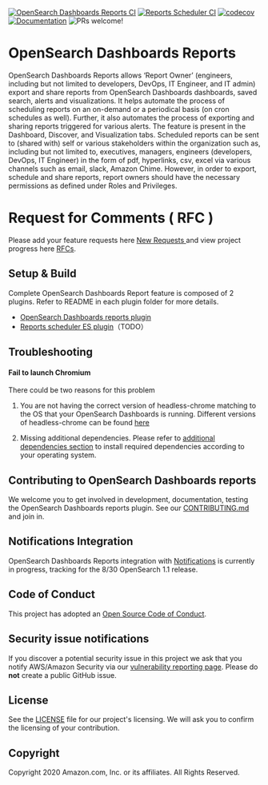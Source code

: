 [![OpenSearch Dashboards Reports CI](https://github.com/opensearch-project/dashboards-reports/workflows/Test%20and%20Build%20OpenSearch%20Dashboards%20Reports/badge.svg)](https://github.com/opensearch-project/dashboards-reports/actions?query=workflow%3A%22Test+and+Build+OpenSearch+Dashboards+Reports%22)
[![Reports Scheduler CI](https://github.com/opensearch-project/dashboards-reports/workflows/Test%20and%20Build%20Reports%20Scheduler/badge.svg)](https://github.com/opensearch-project/dashboards-reports/actions?query=workflow%3A%22Test+and+Build+Reports+Scheduler%22)
[![codecov](https://codecov.io/gh/opensearch-project/dashboards-reports/branch/dev/graph/badge.svg?token=FBVYQSZD3B)](https://codecov.io/gh/opensearch-project/dashboards-reports)
[![Documentation](https://img.shields.io/badge/documentation-blue.svg)](https://docs-beta.opensearch.org/docs/opensearch-dashboards/reporting/)
![PRs welcome!](https://img.shields.io/badge/PRs-welcome!-success)

# OpenSearch Dashboards Reports

OpenSearch Dashboards Reports allows ‘Report Owner’ (engineers, including but not limited to developers, DevOps, IT Engineer, and IT admin) export and share reports from OpenSearch Dashboards dashboards, saved search, alerts and visualizations. It helps automate the process of scheduling reports on an on-demand or a periodical basis (on cron schedules as well). Further, it also automates the process of exporting and sharing reports triggered for various alerts. The feature is present in the Dashboard, Discover, and Visualization tabs. Scheduled reports can be sent to (shared with) self or various stakeholders within the organization such as, including but not limited to, executives, managers, engineers (developers, DevOps, IT Engineer) in the form of pdf, hyperlinks, csv, excel via various channels such as email, slack, Amazon Chime. However, in order to export, schedule and share reports, report owners should have the necessary permissions as defined under Roles and Privileges.

# Request for Comments ( RFC )

Please add your feature requests here [ New Requests ](https://github.com/opensearch-project/dashboards-reports/issues) and view project progress here [RFCs](https://github.com/opensearch-project/dashboards-reports/projects/1).

## Setup & Build

Complete OpenSearch Dashboards Report feature is composed of 2 plugins. Refer to README in each plugin folder for more details.

- [OpenSearch Dashboards reports plugin](./dashboards-reports/README.md)
- [Reports scheduler ES plugin](./reports-scheduler/README.md)（TODO）

## Troubleshooting

#### Fail to launch Chromium

There could be two reasons for this problem

1. You are not having the correct version of headless-chrome matching to the OS that your OpenSearch Dashboards is running. Different versions of headless-chrome can be found [here](https://github.com/opensearch-project/dashboards-reports/releases/tag/chromium-1.12.0.0)

2. Missing additional dependencies. Please refer to [additional dependencies section](./dashboards-reports/rendering-engine/headless-chrome/README.md#additional-libaries) to install required dependencies according to your operating system.

## Contributing to OpenSearch Dashboards reports

We welcome you to get involved in development, documentation, testing the OpenSearch Dashboards reports plugin. See our [CONTRIBUTING.md](./CONTRIBUTING.md) and join in.

## Notifications Integration

OpenSearch Dashboards Reports integration with [Notifications](https://github.com/opensearch-project/notifications) is currently in progress, tracking for the 8/30 OpenSearch 1.1 release.

## Code of Conduct

This project has adopted an [Open Source Code of Conduct](https://opensearch.org/codeofconduct.html).

## Security issue notifications

If you discover a potential security issue in this project we ask that you notify AWS/Amazon Security via our [vulnerability reporting page](http://aws.amazon.com/security/vulnerability-reporting/). Please do **not** create a public GitHub issue.

## License

See the [LICENSE](./LICENSE.txt) file for our project's licensing. We will ask you to confirm the licensing of your contribution.

## Copyright

Copyright 2020 Amazon.com, Inc. or its affiliates. All Rights Reserved.
